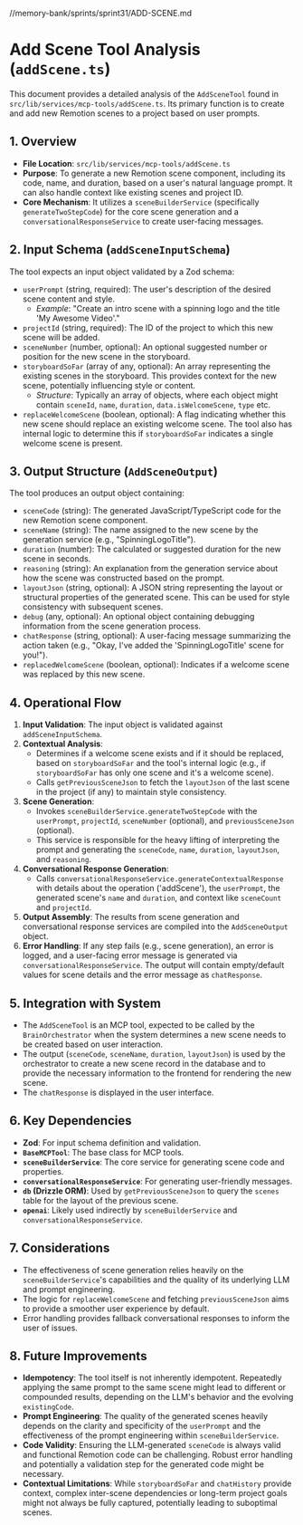 //memory-bank/sprints/sprint31/ADD-SCENE.md
# Add Scene Tool Analysis (`addScene.ts`)

This document provides a detailed analysis of the `AddSceneTool` found in `src/lib/services/mcp-tools/addScene.ts`. Its primary function is to create and add new Remotion scenes to a project based on user prompts.

## 1. Overview

- **File Location**: `src/lib/services/mcp-tools/addScene.ts`
- **Purpose**: To generate a new Remotion scene component, including its code, name, and duration, based on a user's natural language prompt. It can also handle context like existing scenes and project ID.
- **Core Mechanism**: It utilizes a `sceneBuilderService` (specifically `generateTwoStepCode`) for the core scene generation and a `conversationalResponseService` to create user-facing messages.

## 2. Input Schema (`addSceneInputSchema`)

The tool expects an input object validated by a Zod schema:

-   `userPrompt` (string, required): The user's description of the desired scene content and style.
    *   *Example*: "Create an intro scene with a spinning logo and the title 'My Awesome Video'."
-   `projectId` (string, required): The ID of the project to which this new scene will be added.
-   `sceneNumber` (number, optional): An optional suggested number or position for the new scene in the storyboard.
-   `storyboardSoFar` (array of any, optional): An array representing the existing scenes in the storyboard. This provides context for the new scene, potentially influencing style or content.
    *   *Structure*: Typically an array of objects, where each object might contain `sceneId`, `name`, `duration`, `data.isWelcomeScene`, `type` etc.
-   `replaceWelcomeScene` (boolean, optional): A flag indicating whether this new scene should replace an existing welcome scene. The tool also has internal logic to determine this if `storyboardSoFar` indicates a single welcome scene is present.

## 3. Output Structure (`AddSceneOutput`)

The tool produces an output object containing:

-   `sceneCode` (string): The generated JavaScript/TypeScript code for the new Remotion scene component.
-   `sceneName` (string): The name assigned to the new scene by the generation service (e.g., "SpinningLogoTitle").
-   `duration` (number): The calculated or suggested duration for the new scene in seconds.
-   `reasoning` (string): An explanation from the generation service about how the scene was constructed based on the prompt.
-   `layoutJson` (string, optional): A JSON string representing the layout or structural properties of the generated scene. This can be used for style consistency with subsequent scenes.
-   `debug` (any, optional): An optional object containing debugging information from the scene generation process.
-   `chatResponse` (string, optional): A user-facing message summarizing the action taken (e.g., "Okay, I've added the 'SpinningLogoTitle' scene for you!").
-   `replacedWelcomeScene` (boolean, optional): Indicates if a welcome scene was replaced by this new scene.

## 4. Operational Flow

1.  **Input Validation**: The input object is validated against `addSceneInputSchema`.
2.  **Contextual Analysis**:
    *   Determines if a welcome scene exists and if it should be replaced, based on `storyboardSoFar` and the tool's internal logic (e.g., if `storyboardSoFar` has only one scene and it's a welcome scene).
    *   Calls `getPreviousSceneJson` to fetch the `layoutJson` of the last scene in the project (if any) to maintain style consistency.
3.  **Scene Generation**:
    *   Invokes `sceneBuilderService.generateTwoStepCode` with the `userPrompt`, `projectId`, `sceneNumber` (optional), and `previousSceneJson` (optional).
    *   This service is responsible for the heavy lifting of interpreting the prompt and generating the `sceneCode`, `name`, `duration`, `layoutJson`, and `reasoning`.
4.  **Conversational Response Generation**:
    *   Calls `conversationalResponseService.generateContextualResponse` with details about the operation ('addScene'), the `userPrompt`, the generated scene's `name` and `duration`, and context like `sceneCount` and `projectId`.
5.  **Output Assembly**: The results from scene generation and conversational response services are compiled into the `AddSceneOutput` object.
6.  **Error Handling**: If any step fails (e.g., scene generation), an error is logged, and a user-facing error message is generated via `conversationalResponseService`. The output will contain empty/default values for scene details and the error message as `chatResponse`.

## 5. Integration with System

-   The `AddSceneTool` is an MCP tool, expected to be called by the `BrainOrchestrator` when the system determines a new scene needs to be created based on user interaction.
-   The output (`sceneCode`, `sceneName`, `duration`, `layoutJson`) is used by the orchestrator to create a new scene record in the database and to provide the necessary information to the frontend for rendering the new scene.
-   The `chatResponse` is displayed in the user interface.

## 6. Key Dependencies

-   **Zod**: For input schema definition and validation.
-   **`BaseMCPTool`**: The base class for MCP tools.
-   **`sceneBuilderService`**: The core service for generating scene code and properties.
-   **`conversationalResponseService`**: For generating user-friendly messages.
-   **`db` (Drizzle ORM)**: Used by `getPreviousSceneJson` to query the `scenes` table for the layout of the previous scene.
-   **`openai`**: Likely used indirectly by `sceneBuilderService` and `conversationalResponseService`.

## 7. Considerations

-   The effectiveness of scene generation relies heavily on the `sceneBuilderService`'s capabilities and the quality of its underlying LLM and prompt engineering.
-   The logic for `replaceWelcomeScene` and fetching `previousSceneJson` aims to provide a smoother user experience by default.
-   Error handling provides fallback conversational responses to inform the user of issues.


## 8. Future Improvements

-   **Idempotency**: The tool itself is not inherently idempotent. Repeatedly applying the same prompt to the same scene might lead to different or compounded results, depending on the LLM's behavior and the evolving `existingCode`.
-   **Prompt Engineering**: The quality of the generated scenes heavily depends on the clarity and specificity of the `userPrompt` and the effectiveness of the prompt engineering within `sceneBuilderService`.
-   **Code Validity**: Ensuring the LLM-generated `sceneCode` is always valid and functional Remotion code can be challenging. Robust error handling and potentially a validation step for the generated code might be necessary.
-   **Contextual Limitations**: While `storyboardSoFar` and `chatHistory` provide context, complex inter-scene dependencies or long-term project goals might not always be fully captured, potentially leading to suboptimal scenes.

